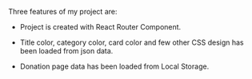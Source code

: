Three features of my project are:

- Project is created with React Router Component.

- Title color, category color, card color and few other CSS design has been loaded from json data.

- Donation page data has been loaded from Local Storage.